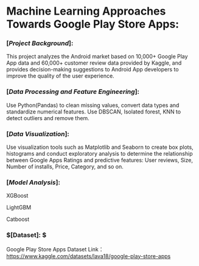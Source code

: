 # Machine Learning Approaches Towards Google Play Store Apps:

### $[Project$ $Background]:$

This project analyzes the Android market based on 10,000+ Google Play App data and 60,000+ customer review data provided by Kaggle, and provides decision-making suggestions to Android App developers to improve the quality of the user experience.

### $[Data$  $Processing$  $and$  $Feature$  $Engineering]:$   

Use Python(Pandas) to clean missing values, convert data types and standardize numerical features. Use DBSCAN, Isolated forest, KNN to detect outliers and remove them.

### $[Data$ $Visualization]:$ 
Use visualization tools such as Matplotlib and Seaborn to create box plots, histograms and conduct exploratory analysis to determine the relationship between Google Apps Ratings and predictive features: User reviews, Size, Number of installs, Price, Category, and so on.

### $[Model$ $Analysis]:$  

XGBoost

LightGBM 

Catboost 


### $[Dataset]: $ 
Google Play Store Apps Dataset
Link：https://www.kaggle.com/datasets/lava18/google-play-store-apps
